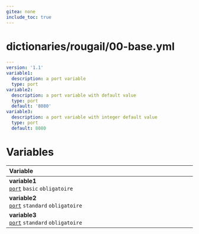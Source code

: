 ```yaml
---
gitea: none
include_toc: true
---
```

# dictionaries/rougail/00-base.yml

```yaml
---
version: '1.1'
variable1:
  description: a port variable
  type: port
variable2:
  description: a port variable with default value
  type: port
  default: '8080'
variable3:
  description: a port variable with integer default value
  type: port
  default: 8080
```
# Variables

| Variable&nbsp;&nbsp;&nbsp;&nbsp;&nbsp;&nbsp;&nbsp;&nbsp;&nbsp;&nbsp;&nbsp;&nbsp;&nbsp;&nbsp;&nbsp;&nbsp;&nbsp;&nbsp;&nbsp;&nbsp;&nbsp;&nbsp;&nbsp;&nbsp;&nbsp;&nbsp;&nbsp;&nbsp;&nbsp;&nbsp;&nbsp;&nbsp;&nbsp;&nbsp;&nbsp;&nbsp;&nbsp;&nbsp;&nbsp;&nbsp;&nbsp;&nbsp;&nbsp;&nbsp;&nbsp;&nbsp;&nbsp;&nbsp;&nbsp;&nbsp;&nbsp;&nbsp;&nbsp;&nbsp;&nbsp;&nbsp;&nbsp;&nbsp;&nbsp;&nbsp;&nbsp;&nbsp;&nbsp;&nbsp;&nbsp;&nbsp;&nbsp;&nbsp;&nbsp;&nbsp;&nbsp;&nbsp;&nbsp;&nbsp;&nbsp;&nbsp;&nbsp;&nbsp;&nbsp;&nbsp;&nbsp;&nbsp;&nbsp;&nbsp;&nbsp;&nbsp;&nbsp;&nbsp;&nbsp;&nbsp;&nbsp;&nbsp;&nbsp;&nbsp;&nbsp;&nbsp;&nbsp;&nbsp;   | Description&nbsp;&nbsp;&nbsp;&nbsp;&nbsp;&nbsp;&nbsp;&nbsp;&nbsp;&nbsp;&nbsp;&nbsp;&nbsp;&nbsp;&nbsp;&nbsp;&nbsp;&nbsp;&nbsp;&nbsp;&nbsp;&nbsp;&nbsp;&nbsp;&nbsp;&nbsp;&nbsp;&nbsp;&nbsp;&nbsp;&nbsp;&nbsp;&nbsp;&nbsp;&nbsp;&nbsp;&nbsp;&nbsp;&nbsp;&nbsp;&nbsp;&nbsp;&nbsp;&nbsp;&nbsp;&nbsp;&nbsp;&nbsp;&nbsp;&nbsp;&nbsp;&nbsp;&nbsp;&nbsp;&nbsp;&nbsp;&nbsp;&nbsp;&nbsp;&nbsp;&nbsp;&nbsp;&nbsp;&nbsp;&nbsp;&nbsp;&nbsp;&nbsp;&nbsp;&nbsp;&nbsp;&nbsp;&nbsp;&nbsp;&nbsp;&nbsp;&nbsp;&nbsp;&nbsp;&nbsp;&nbsp;&nbsp;&nbsp;&nbsp;&nbsp;&nbsp;&nbsp;&nbsp;&nbsp;&nbsp;&nbsp;&nbsp;&nbsp;&nbsp;&nbsp;   |
|------------------------------------------------------------------------------------------------------------------------------------------------------------------------------------------------------------------------------------------------------------------------------------------------------------------------------------------------------------------------------------------------------------------------------------------------------------------------------------------------------------------------------------------------------------------------------------------------------------------------|---------------------------------------------------------------------------------------------------------------------------------------------------------------------------------------------------------------------------------------------------------------------------------------------------------------------------------------------------------------------------------------------------------------------------------------------------------------------------------------------------------------------------------------------------------------------------------------------------------|
| **variable1**<br/>[`port`](https://rougail.readthedocs.io/en/latest/variable.html#variables-types) `basic` `obligatoire`                                                                                                                                                                                                                                                                                                                                                                                                                                                                                               | A port variable.                                                                                                                                                                                                                                                                                                                                                                                                                                                                                                                                                                                        |
| **variable2**<br/>[`port`](https://rougail.readthedocs.io/en/latest/variable.html#variables-types) `standard` `obligatoire`                                                                                                                                                                                                                                                                                                                                                                                                                                                                                            | A port variable with default value.<br/>**Défaut**: 8080                                                                                                                                                                                                                                                                                                                                                                                                                                                                                                                                                |
| **variable3**<br/>[`port`](https://rougail.readthedocs.io/en/latest/variable.html#variables-types) `standard` `obligatoire`                                                                                                                                                                                                                                                                                                                                                                                                                                                                                            | A port variable with integer default value.<br/>**Défaut**: 8080                                                                                                                                                                                                                                                                                                                                                                                                                                                                                                                                        |


